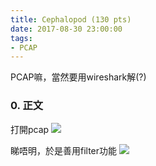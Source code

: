 ```yaml
---
title: Cephalopod (130 pts)
date: 2017-08-30 23:00:00
tags:
- PCAP
---
```

PCAP嘛，當然要用wireshark解(?)

### 0. 正文

打開pcap
![](/pic/00.png)

睇唔明，於是善用filter功能
![](/pic/01.png)